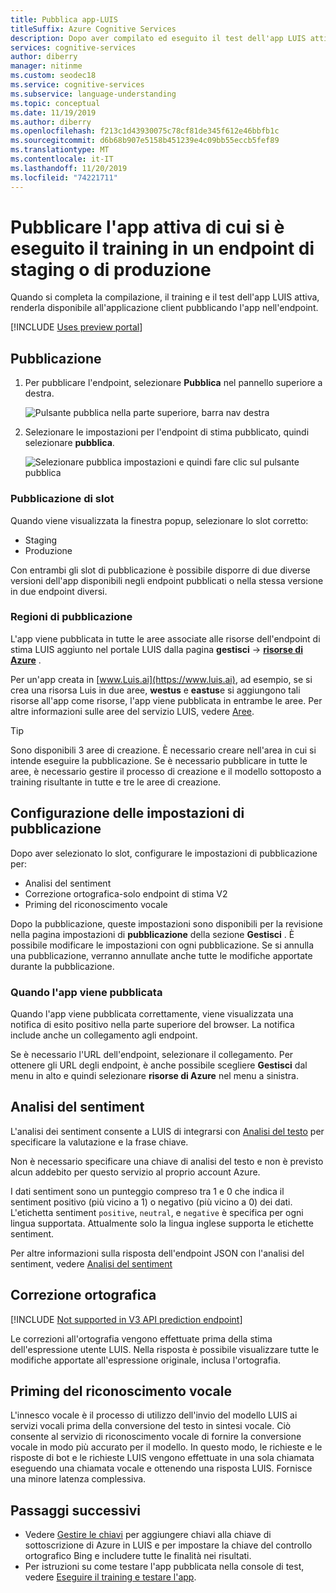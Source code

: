 ```yaml
---
title: Pubblica app-LUIS
titleSuffix: Azure Cognitive Services
description: Dopo aver compilato ed eseguito il test dell'app LUIS attiva, renderla disponibile per l'applicazione client effettuandone la pubblicazione sull'endpoint.
services: cognitive-services
author: diberry
manager: nitinme
ms.custom: seodec18
ms.service: cognitive-services
ms.subservice: language-understanding
ms.topic: conceptual
ms.date: 11/19/2019
ms.author: diberry
ms.openlocfilehash: f213c1d43930075c78cf81de345f612e46bbfb1c
ms.sourcegitcommit: d6b68b907e5158b451239e4c09bb55eccb5fef89
ms.translationtype: MT
ms.contentlocale: it-IT
ms.lasthandoff: 11/20/2019
ms.locfileid: "74221711"
---
```

# <a name="publish-your-active-trained-app-to-a-staging-or-production-endpoint"></a>Pubblicare l'app attiva di cui si è eseguito il training in un endpoint di staging o di produzione

Quando si completa la compilazione, il training e il test dell'app LUIS attiva, renderla disponibile all'applicazione client pubblicando l'app nell'endpoint. 

[!INCLUDE [Uses preview portal](includes/uses-portal-preview.md)]

## <a name="publishing"></a>Pubblicazione

1. Per pubblicare l'endpoint, selezionare **Pubblica** nel pannello superiore a destra. 

    ![Pulsante pubblica nella parte superiore, barra nav destra](./media/luis-how-to-publish-app/publish-top-nav-bar.png)

1. Selezionare le impostazioni per l'endpoint di stima pubblicato, quindi selezionare **pubblica**.

    ![Selezionare pubblica impostazioni e quindi fare clic sul pulsante pubblica](./media/luis-how-to-publish-app/publish-pop-up.png)

### <a name="publishing-slots"></a>Pubblicazione di slot

Quando viene visualizzata la finestra popup, selezionare lo slot corretto: 

* Staging
* Produzione 

Con entrambi gli slot di pubblicazione è possibile disporre di due diverse versioni dell'app disponibili negli endpoint pubblicati o nella stessa versione in due endpoint diversi. 

### <a name="publishing-regions"></a>Regioni di pubblicazione

L'app viene pubblicata in tutte le aree associate alle risorse dell'endpoint di stima LUIS aggiunto nel portale LUIS dalla pagina **gestisci** ->  **[risorse di Azure](/luis-how-to-azure-subscription.md#assign-a-resource-to-an-app)** . 

Per un'app creata in [www.Luis.ai](https://www.luis.ai), ad esempio, se si crea una risorsa Luis in due aree, **westus** e **eastus**e si aggiungono tali risorse all'app come risorse, l'app viene pubblicata in entrambe le aree. Per altre informazioni sulle aree del servizio LUIS, vedere [Aree](luis-reference-regions.md).

> [!TIP]
> Sono disponibili 3 aree di creazione. È necessario creare nell'area in cui si intende eseguire la pubblicazione. Se è necessario pubblicare in tutte le aree, è necessario gestire il processo di creazione e il modello sottoposto a training risultante in tutte e tre le aree di creazione. 


## <a name="configuring-publish-settings"></a>Configurazione delle impostazioni di pubblicazione

Dopo aver selezionato lo slot, configurare le impostazioni di pubblicazione per:

* Analisi del sentiment
* Correzione ortografica-solo endpoint di stima V2
* Priming del riconoscimento vocale 

Dopo la pubblicazione, queste impostazioni sono disponibili per la revisione nella pagina impostazioni di **pubblicazione** della sezione **Gestisci** . È possibile modificare le impostazioni con ogni pubblicazione. Se si annulla una pubblicazione, verranno annullate anche tutte le modifiche apportate durante la pubblicazione. 

### <a name="when-your-app-is-published"></a>Quando l'app viene pubblicata

Quando l'app viene pubblicata correttamente, viene visualizzata una notifica di esito positivo nella parte superiore del browser. La notifica include anche un collegamento agli endpoint. 

Se è necessario l'URL dell'endpoint, selezionare il collegamento. Per ottenere gli URL degli endpoint, è anche possibile scegliere **Gestisci** dal menu in alto e quindi selezionare **risorse di Azure** nel menu a sinistra. 

## <a name="sentiment-analysis"></a>Analisi del sentiment

<a name="enable-sentiment-analysis"></a>

L'analisi dei sentiment consente a LUIS di integrarsi con [Analisi del testo](https://azure.microsoft.com/services/cognitive-services/text-analytics/) per specificare la valutazione e la frase chiave. 

Non è necessario specificare una chiave di analisi del testo e non è previsto alcun addebito per questo servizio al proprio account Azure. 

I dati sentiment sono un punteggio compreso tra 1 e 0 che indica il sentiment positivo (più vicino a 1) o negativo (più vicino a 0) dei dati. L'etichetta sentiment `positive`, `neutral`, e `negative` è specifica per ogni lingua supportata. Attualmente solo la lingua inglese supporta le etichette sentiment. 

Per altre informazioni sulla risposta dell'endpoint JSON con l'analisi del sentiment, vedere [Analisi del sentiment](luis-concept-data-extraction.md#sentiment-analysis)

## <a name="spelling-correction"></a>Correzione ortografica

[!INCLUDE [Not supported in V3 API prediction endpoint](./includes/v2-support-only.md)]

Le correzioni all'ortografia vengono effettuate prima della stima dell'espressione utente LUIS. Nella risposta è possibile visualizzare tutte le modifiche apportate all'espressione originale, inclusa l'ortografia.

## <a name="speech-priming"></a>Priming del riconoscimento vocale

L'innesco vocale è il processo di utilizzo dell'invio del modello LUIS ai servizi vocali prima della conversione del testo in sintesi vocale. Ciò consente al servizio di riconoscimento vocale di fornire la conversione vocale in modo più accurato per il modello. In questo modo, le richieste e le risposte di bot e le richieste LUIS vengono effettuate in una sola chiamata eseguendo una chiamata vocale e ottenendo una risposta LUIS. Fornisce una minore latenza complessiva.

## <a name="next-steps"></a>Passaggi successivi

* Vedere [Gestire le chiavi](./luis-how-to-azure-subscription.md) per aggiungere chiavi alla chiave di sottoscrizione di Azure in LUIS e per impostare la chiave del controllo ortografico Bing e includere tutte le finalità nei risultati.
* Per istruzioni su come testare l'app pubblicata nella console di test, vedere [Eseguire il training e testare l'app](luis-interactive-test.md).

